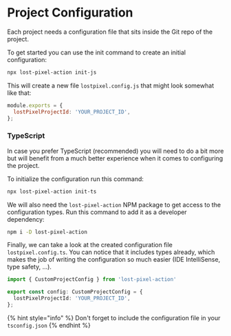 # Project Configuration

Each project needs a configuration file that sits inside the Git repo of the project.

To get started you can use the init command to create an initial configuration:

```bash
npx lost-pixel-action init-js
```

This will create a new file `lostpixel.config.js` that might look somewhat like that:

```javascript
module.exports = {
  lostPixelProjectId: 'YOUR_PROJECT_ID',
};
```

### TypeScript

In case you prefer TypeScript (recommended) you will need to do a bit more but will benefit from a much better experience when it comes to configuring the project.

To initialize the configuration run this command:

```bash
npx lost-pixel-action init-ts
```

We will also need the `lost-pixel-action` NPM package to get access to the configuration types. Run this command to add it as a developer dependency:

```bash
npm i -D lost-pixel-action
```

Finally, we can take a look at the created configuration file `lostpixel.config.ts`. You can notice that it includes types already, which makes the job of writing the configuration so much easier (IDE IntelliSense, type safety, ...).

```typescript
import { CustomProjectConfig } from 'lost-pixel-action'

export const config: CustomProjectConfig = {
  lostPixelProjectId: 'YOUR_PROJECT_ID',
};
```

{% hint style="info" %}
Don't forget to include the configuration file in your `tsconfig.json`
{% endhint %}
